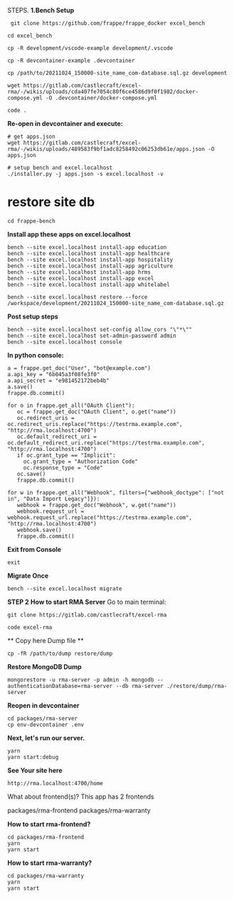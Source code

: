 STEPS.
**1.Bench Setup**
```
 git clone https://github.com/frappe/frappe_docker excel_bench
```
```
cd excel_bench
```
```
cp -R development/vscode-example development/.vscode
```
```
cp -R devcontainer-example .devcontainer
```
```
cp /path/to/20211024_150000-site_name_com-database.sql.gz development
```
```
wget https://gitlab.com/castlecraft/excel-rma/-/wikis/uploads/cda407fe7054c80f6ce4586d9f0f1982/docker-compose.yml -O .devcontainer/docker-compose.yml

```
```
code .
```
**Re-open in devcontainer and execute:**
```
# get apps.json
wget https://gitlab.com/castlecraft/excel-rma/-/wikis/uploads/489583f9bf1adc8258492c06253db61e/apps.json -O apps.json
```
```
# setup bench and excel.localhost
./installer.py -j apps.json -s excel.localhost -v
```
# restore site db
```
cd frappe-bench
```
**Install app these apps on excel.localhost**
```
bench --site excel.localhost install-app education
bench --site excel.localhost install-app healthcare
bench --site excel.localhost install-app hospitality
bench --site excel.localhost install-app agriculture
bench --site excel.localhost install-app hrms
bench --site excel.localhost install-app excel
bench --site excel.localhost install-app whitelabel
```
```
bench --site excel.localhost restore --force /workspace/development/20211024_150000-site_name_com-database.sql.gz
```
**Post setup steps**
```
bench --site excel.localhost set-config allow_cors "\"*\""
bench --site excel.localhost set-admin-password admin
bench --site excel.localhost console
```
**In python console:**
```
a = frappe.get_doc("User", "bot@example.com")
a.api_key = "6b045a3f08fe3f0"
a.api_secret = "e981452172beb4b"
a.save()
frappe.db.commit()
```
```
for o in frappe.get_all("OAuth Client"):
   oc = frappe.get_doc("OAuth Client", o.get("name"))
   oc.redirect_uris = oc.redirect_uris.replace("https://testrma.example.com", "http://rma.localhost:4700")
   oc.default_redirect_uri = oc.default_redirect_uri.replace("https://testrma.example.com", "http://rma.localhost:4700")
   if oc.grant_type == "Implicit":
     oc.grant_type = "Authorization Code"
     oc.response_type = "Code"
   oc.save()
   frappe.db.commit()
```
```
for w in frappe.get_all("Webhook", filters={"webhook_doctype": ["not in", "Data Import Legacy"]}):
   webhook = frappe.get_doc("Webhook", w.get("name"))
   webhook.request_url = webhook.request_url.replace("https://testrma.example.com", "http://rma.localhost:4700")
   webhook.save()
   frappe.db.commit()

```
**Exit from Console**
```
exit
```
**Migrate Once**
```
bench --site excel.localhost migrate
```

**STEP 2**
**How to start RMA Server**
Go to main terminal:
```
git clone https://gitlab.com/castlecraft/excel-rma
```
```
code excel-rma
```
**
Copy here Dump file
**
```
cp -fR /path/to/dump restore/dump

```
**Restore MongoDB Dump**
```
mongorestore -u rma-server -p admin -h mongodb --authenticationDatabase=rma-server --db rma-server ./restore/dump/rma-server
```

**Reopen in devcontainer**
```
cd packages/rma-server
cp env-devcontainer .env
```
**Next, let's run our server.**
```
yarn
yarn start:debug
```
**See Your site here**
```
http://rma.localhost:4700/home
```

What about frontend(s)?
This app has 2 frontends

packages/rma-frontend
packages/rma-warranty

**How to start rma-frontend?**
```
cd packages/rma-frontend
yarn
yarn start
```
**How to start rma-warranty?**
```
cd packages/rma-warranty
yarn
yarn start
```












